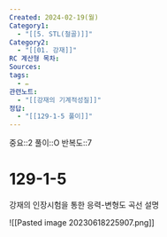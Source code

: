 ```yaml
---
Created: 2024-02-19(월)
Category1:
  - "[[5. STL(철골)]]"
Category2:
  - "[[01. 강재]]"
RC 계산형 목차: 
Sources: 
tags:
  - ✏️
관련노트:
  - "[[강재의 기계적성질]]"
정답:
  - "[[129-1-5 풀이]]"
---
```

중요::2
풀이::O
반복도::7
#  129-1-5


강재의 인장시험을 통한 응력-변형도 곡선 설명

![[Pasted image 20230618225907.png]]